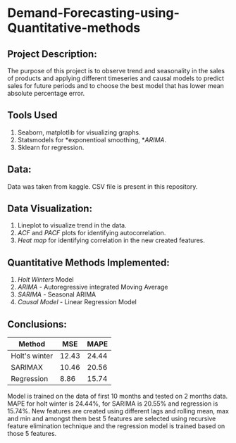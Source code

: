 # Demand-Forecasting-using-Quantitative-methods
## Project Description:
The purpose of this project is to observe trend and seasonality in the sales of products and applying different timeseries and causal models to predict sales for future periods and to choose the best model that has lower mean absolute percentage error.

## Tools Used
1. Seaborn, matplotlib for visualizing graphs.
2. Statsmodels for *exponentioal smoothing, **ARIMA*.
3. Sklearn for regression.

## Data:
Data was taken from kaggle. CSV file is present in this repository.

## Data Visualization:
1. Lineplot to visualize trend in the data.
2. *ACF* and *PACF* plots for identifying autocorrelation.
3. *Heat map* for identifying correlation in the new created features.

## Quantitative Methods Implemented:
1. *Holt Winters* Model
2. *ARIMA* - Autoregressive integrated Moving Average
3. *SARIMA* - Seasonal ARIMA
4. *Causal Model* - Linear Regression Model

## Conclusions:
| Method  | MSE |MAPE|
| ------------- | ------------- |-----------|
| Holt's winter  | 12.43  |24.44|
| SARIMAX  | 10.46  | 20.56 |
| Regression | 8.86 | 15.74|

Model is trained on the data of first 10 months and tested on 2 months data. MAPE for holt winter is 24.44%, for SARIMA is 20.55% and regression is 15.74%. New features are created using different lags and rolling mean, max and min and amongst them best 5 features are selected using recursive feature elimination technique and the regression model is trained based on those 5 features.
